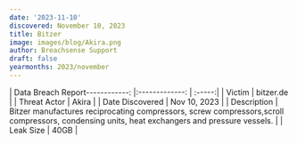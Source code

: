 ```yaml
---
date: '2023-11-10'
discovered: November 10, 2023
title: Bitzer
image: images/blog/Akira.png
author: Breachsense Support
draft: false
yearmonths: 2023/november
---
```


| Data Breach Report------------:     |:-------------:    | :-----:|
| Victim      | bitzer.de      | 
| Threat Actor      | Akira      | 
| Date Discovered      | Nov 10, 2023      | 
| Description      | Bitzer manufactures reciprocating compressors, screw compressors,scroll compressors, condensing units, heat exchangers and pressure vessels.      | 
| Leak Size      | 40GB      | 

